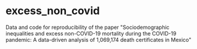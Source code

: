 # excess_non_covid
Data and code for reproducibility of the paper "Sociodemographic inequalities and excess non-COVID-19 mortality during the COVID-19 pandemic: A data-driven analysis of 1,069,174 death certificates in Mexico"
